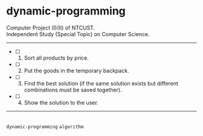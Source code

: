 # dynamic-programming

Computer Project (I)(II) of NTCUST.<br>
Independent Study (Special Topic) on Computer Science.<br>

---
- [ ] 1. Sort all products by price.
- [ ] 2. Put the goods in the temporary backpack.
- [ ] 3. Find the best solution (if the same solution exists but different combinations must be saved together).
- [ ] 4. Show the solution to the user.
---

<br>`dynamic-programming` `algorithm`

